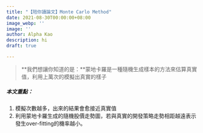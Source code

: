 ```yaml
---
title: "【陪你讀論文】Monte Carlo Method"
date: 2021-08-30T00:00:00+08:00
image_webp: ''
image: ''
author: Alpha Kao
description: hi
draft: true

---
```

> **我們想讓你知道的是：**蒙地卡羅是一種隨機生成樣本的方法來估算真實值，利用上萬次的模擬出真實的樣子

##### 本文重點：

1. 模擬次數越多，出來的結果會愈接近真實值
2. 利用蒙地卡羅生成的隨機股價走勢圖，若與真實的開發策略走勢相距越遠表示發生over-fitting的機率越小。